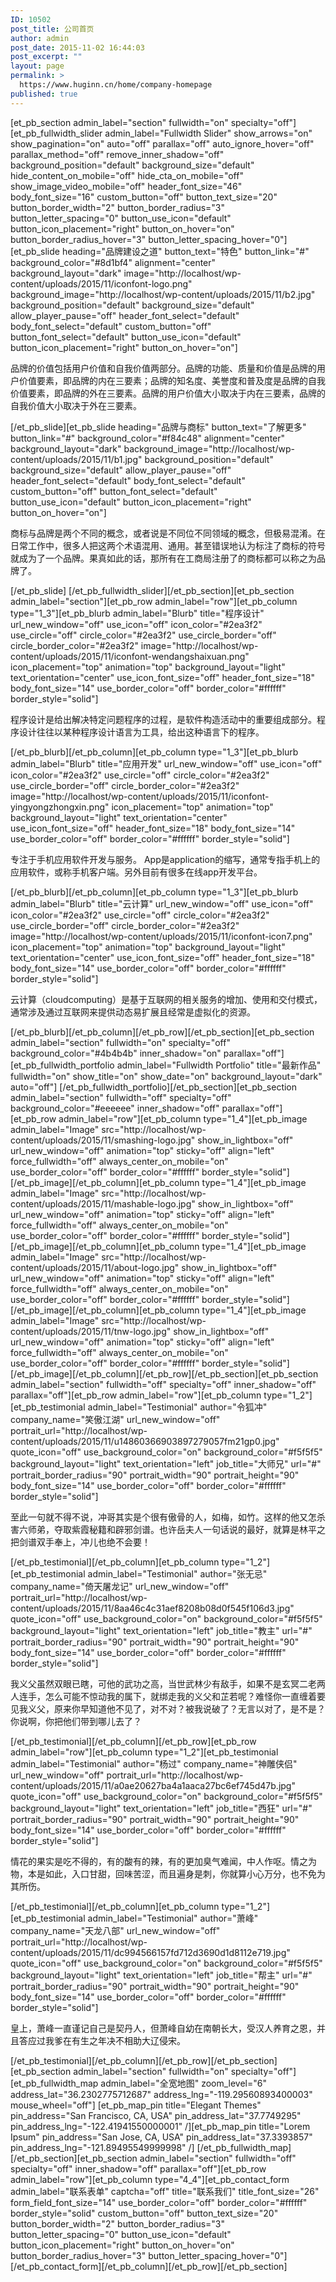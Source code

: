 ```yaml
---
ID: 10502
post_title: 公司首页
author: admin
post_date: 2015-11-02 16:44:03
post_excerpt: ""
layout: page
permalink: >
  https://www.huginn.cn/home/company-homepage
published: true
---
```

[et_pb_section admin_label="section" fullwidth="on" specialty="off"][et_pb_fullwidth_slider admin_label="Fullwidth Slider" show_arrows="on" show_pagination="on" auto="off" parallax="off" auto_ignore_hover="off" parallax_method="off" remove_inner_shadow="off" background_position="default" background_size="default" hide_content_on_mobile="off" hide_cta_on_mobile="off" show_image_video_mobile="off" header_font_size="46" body_font_size="16" custom_button="off" button_text_size="20" button_border_width="2" button_border_radius="3" button_letter_spacing="0" button_use_icon="default" button_icon_placement="right" button_on_hover="on" button_border_radius_hover="3" button_letter_spacing_hover="0"] [et_pb_slide heading="品牌建设之道" button_text="特色" button_link="#" background_color="#8d1bf4" alignment="center" background_layout="dark" image="http://localhost/wp-content/uploads/2015/11/iconfont-logo.png" background_image="http://localhost/wp-content/uploads/2015/11/b2.jpg" background_position="default" background_size="default" allow_player_pause="off" header_font_select="default" body_font_select="default" custom_button="off" button_font_select="default" button_use_icon="default" button_icon_placement="right" button_on_hover="on"]

品牌的价值包括用户价值和自我价值两部分。品牌的功能、质量和价值是品牌的用户价值要素，即品牌的内在三要素；品牌的知名度、美誉度和普及度是品牌的自我价值要素，即品牌的外在三要素。品牌的用户价值大小取决于内在三要素，品牌的自我价值大小取决于外在三要素。

[/et_pb_slide][et_pb_slide heading="品牌与商标" button_text="了解更多" button_link="#" background_color="#f84c48" alignment="center" background_layout="dark" background_image="http://localhost/wp-content/uploads/2015/11/b1.jpg" background_position="default" background_size="default" allow_player_pause="off" header_font_select="default" body_font_select="default" custom_button="off" button_font_select="default" button_use_icon="default" button_icon_placement="right" button_on_hover="on"]

商标与品牌是两个不同的概念，或者说是不同位不同领域的概念，但极易混淆。在日常工作中，很多人把这两个术语混用、通用。甚至错误地认为标注了商标的符号就成为了一个品牌。果真如此的话，那所有在工商局注册了的商标都可以称之为品牌了。

[/et_pb_slide] [/et_pb_fullwidth_slider][/et_pb_section][et_pb_section admin_label="section"][et_pb_row admin_label="row"][et_pb_column type="1_3"][et_pb_blurb admin_label="Blurb" title="程序设计" url_new_window="off" use_icon="off" icon_color="#2ea3f2" use_circle="off" circle_color="#2ea3f2" use_circle_border="off" circle_border_color="#2ea3f2" image="http://localhost/wp-content/uploads/2015/11/iconfont-wendangshaixuan.png" icon_placement="top" animation="top" background_layout="light" text_orientation="center" use_icon_font_size="off" header_font_size="18" body_font_size="14" use_border_color="off" border_color="#ffffff" border_style="solid"]

程序设计是给出解决特定问题程序的过程，是软件构造活动中的重要组成部分。程序设计往往以某种程序设计语言为工具，给出这种语言下的程序。

[/et_pb_blurb][/et_pb_column][et_pb_column type="1_3"][et_pb_blurb admin_label="Blurb" title="应用开发" url_new_window="off" use_icon="off" icon_color="#2ea3f2" use_circle="off" circle_color="#2ea3f2" use_circle_border="off" circle_border_color="#2ea3f2" image="http://localhost/wp-content/uploads/2015/11/iconfont-yingyongzhongxin.png" icon_placement="top" animation="top" background_layout="light" text_orientation="center" use_icon_font_size="off" header_font_size="18" body_font_size="14" use_border_color="off" border_color="#ffffff" border_style="solid"]

专注于手机应用软件开发与服务。 App是application的缩写，通常专指手机上的应用软件，或称手机客户端。另外目前有很多在线app开发平台。

[/et_pb_blurb][/et_pb_column][et_pb_column type="1_3"][et_pb_blurb admin_label="Blurb" title="云计算" url_new_window="off" use_icon="off" icon_color="#2ea3f2" use_circle="off" circle_color="#2ea3f2" use_circle_border="off" circle_border_color="#2ea3f2" image="http://localhost/wp-content/uploads/2015/11/iconfont-icon7.png" icon_placement="top" animation="top" background_layout="light" text_orientation="center" use_icon_font_size="off" header_font_size="18" body_font_size="14" use_border_color="off" border_color="#ffffff" border_style="solid"]

云计算（cloudcomputing）是基于互联网的相关服务的增加、使用和交付模式，通常涉及通过互联网来提供动态易扩展且经常是虚拟化的资源。

[/et_pb_blurb][/et_pb_column][/et_pb_row][/et_pb_section][et_pb_section admin_label="section" fullwidth="on" specialty="off" background_color="#4b4b4b" inner_shadow="on" parallax="off"][et_pb_fullwidth_portfolio admin_label="Fullwidth Portfolio" title="最新作品" fullwidth="on" show_title="on" show_date="on" background_layout="dark" auto="off"] [/et_pb_fullwidth_portfolio][/et_pb_section][et_pb_section admin_label="section" fullwidth="off" specialty="off" background_color="#eeeeee" inner_shadow="off" parallax="off"][et_pb_row admin_label="row"][et_pb_column type="1_4"][et_pb_image admin_label="Image" src="http://localhost/wp-content/uploads/2015/11/smashing-logo.jpg" show_in_lightbox="off" url_new_window="off" animation="top" sticky="off" align="left" force_fullwidth="off" always_center_on_mobile="on" use_border_color="off" border_color="#ffffff" border_style="solid"] [/et_pb_image][/et_pb_column][et_pb_column type="1_4"][et_pb_image admin_label="Image" src="http://localhost/wp-content/uploads/2015/11/mashable-logo.jpg" show_in_lightbox="off" url_new_window="off" animation="top" sticky="off" align="left" force_fullwidth="off" always_center_on_mobile="on" use_border_color="off" border_color="#ffffff" border_style="solid"] [/et_pb_image][/et_pb_column][et_pb_column type="1_4"][et_pb_image admin_label="Image" src="http://localhost/wp-content/uploads/2015/11/about-logo.jpg" show_in_lightbox="off" url_new_window="off" animation="top" sticky="off" align="left" force_fullwidth="off" always_center_on_mobile="on" use_border_color="off" border_color="#ffffff" border_style="solid"] [/et_pb_image][/et_pb_column][et_pb_column type="1_4"][et_pb_image admin_label="Image" src="http://localhost/wp-content/uploads/2015/11/tnw-logo.jpg" show_in_lightbox="off" url_new_window="off" animation="top" sticky="off" align="left" force_fullwidth="off" always_center_on_mobile="on" use_border_color="off" border_color="#ffffff" border_style="solid"] [/et_pb_image][/et_pb_column][/et_pb_row][/et_pb_section][et_pb_section admin_label="section" fullwidth="off" specialty="off" inner_shadow="off" parallax="off"][et_pb_row admin_label="row"][et_pb_column type="1_2"][et_pb_testimonial admin_label="Testimonial" author="令狐冲" company_name="笑傲江湖" url_new_window="off" portrait_url="http://localhost/wp-content/uploads/2015/11/u14860366903897279057fm21gp0.jpg" quote_icon="off" use_background_color="on" background_color="#f5f5f5" background_layout="light" text_orientation="left" job_title="大师兄" url="#" portrait_border_radius="90" portrait_width="90" portrait_height="90" body_font_size="14" use_border_color="off" border_color="#ffffff" border_style="solid"]

至此一句就不得不说，冲哥其实是个很有傲骨的人，如梅，如竹。这样的他又怎杀害六师弟，夺取紫霞秘籍和辟邪剑谱。也许岳夫人一句话说的最好，就算是林平之把剑谱双手奉上，冲儿也绝不会要！

[/et_pb_testimonial][/et_pb_column][et_pb_column type="1_2"][et_pb_testimonial admin_label="Testimonial" author="张无忌" company_name="倚天屠龙记" url_new_window="off" portrait_url="http://localhost/wp-content/uploads/2015/11/8aa46c4c31aef8208b08d0f545f106d3.jpg" quote_icon="off" use_background_color="on" background_color="#f5f5f5" background_layout="light" text_orientation="left" job_title="教主" url="#" portrait_border_radius="90" portrait_width="90" portrait_height="90" body_font_size="14" use_border_color="off" border_color="#ffffff" border_style="solid"]

我义父虽然双眼已瞎，可他的武功之高，当世武林少有敌手，如果不是玄冥二老两人连手，怎么可能不惊动我的属下，就绑走我的义父和芷若呢？难怪你一直缠着要见我义父，原来你早知道他不见了，对不对？被我说破了？无言以对了，是不是？你说啊，你把他们带到哪儿去了？

[/et_pb_testimonial][/et_pb_column][/et_pb_row][et_pb_row admin_label="row"][et_pb_column type="1_2"][et_pb_testimonial admin_label="Testimonial" author="杨过" company_name="神雕侠侣" url_new_window="off" portrait_url="http://localhost/wp-content/uploads/2015/11/a0ae20627ba4a1aaca27bc6ef745d47b.jpg" quote_icon="off" use_background_color="on" background_color="#f5f5f5" background_layout="light" text_orientation="left" job_title="西狂" url="#" portrait_border_radius="90" portrait_width="90" portrait_height="90" body_font_size="14" use_border_color="off" border_color="#ffffff" border_style="solid"]

情花的果实是吃不得的，有的酸有的辣，有的更加臭气难闻，中人作呕。情之为物，本是如此，入口甘甜，回味苦涩，而且遍身是刺，你就算小心万分，也不免为其所伤。

[/et_pb_testimonial][/et_pb_column][et_pb_column type="1_2"][et_pb_testimonial admin_label="Testimonial" author="萧峰" company_name="天龙八部" url_new_window="off" portrait_url="http://localhost/wp-content/uploads/2015/11/dc994566157fd712d3690d1d8112e719.jpg" quote_icon="off" use_background_color="on" background_color="#f5f5f5" background_layout="light" text_orientation="left" job_title="帮主" url="#" portrait_border_radius="90" portrait_width="90" portrait_height="90" body_font_size="14" use_border_color="off" border_color="#ffffff" border_style="solid"]

皇上，萧峰一直谨记自己是契丹人，但萧峰自幼在南朝长大，受汉人养育之恩，并且答应过我爹在有生之年决不相助大辽侵宋。

[/et_pb_testimonial][/et_pb_column][/et_pb_row][/et_pb_section][et_pb_section admin_label="section" fullwidth="on" specialty="off"][et_pb_fullwidth_map admin_label="全宽地图" zoom_level="6" address_lat="36.2302775712687" address_lng="-119.29560893400003" mouse_wheel="off"] [et_pb_map_pin title="Elegant Themes" pin_address="San Francisco, CA, USA" pin_address_lat="37.7749295" pin_address_lng="-122.41941550000001" /][et_pb_map_pin title="Lorem Ipsum" pin_address="San Jose, CA, USA" pin_address_lat="37.3393857" pin_address_lng="-121.89495549999998" /] [/et_pb_fullwidth_map][/et_pb_section][et_pb_section admin_label="section" fullwidth="off" specialty="off" inner_shadow="off" parallax="off"][et_pb_row admin_label="row"][et_pb_column type="4_4"][et_pb_contact_form admin_label="联系表单" captcha="off" title="联系我们" title_font_size="26" form_field_font_size="14" use_border_color="off" border_color="#ffffff" border_style="solid" custom_button="off" button_text_size="20" button_border_width="2" button_border_radius="3" button_letter_spacing="0" button_use_icon="default" button_icon_placement="right" button_on_hover="on" button_border_radius_hover="3" button_letter_spacing_hover="0"] [/et_pb_contact_form][/et_pb_column][/et_pb_row][/et_pb_section]